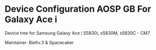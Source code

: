 Device Configuration AOSP GB For Galaxy Ace i
=============================================

Device tree for Samsung Galaxy Ace i S5830i, s5830M, s5830C - CM7

Maintainer: Bieltv.3 & Spacecaker
